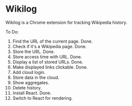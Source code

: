 # Wikilog
Wikilog is a Chrome extension for tracking Wikipedia history.

To Do:
1. Find the URL of the current page. Done.
2. Check if it's a Wikipedia page. Done.
3. Store the URL. Done.
4. Store access time with URL. Done.
5. Display a list of stored URLs. Done.
6. Make displayed links clickable. Done.
7. Add cloud login.
8. Store data in the cloud.
9. Show aggregates.
10. Delete history.
11. Install React. Done.
12. Switch to React for rendering.
